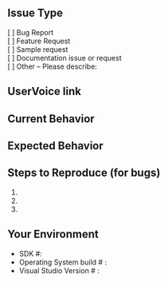 <!-- Thanks for taking the time to file an issue. Someone from our team will take a look and get back to you as soon as possible. -->

## Issue Type
<!-- Please check one of the following with an “x” to indicate what type of issue you’re submitting-->
[ ] Bug Report <!-- Please search GitHub for a similar issue or PR before submitting -->  
[ ] Feature Request <!-- Please file a UserVoice request and include the link below https://wpdev.uservoice.com/forums/110705-universal-windows-platform/category/58517-xaml-controls-composition -->  
[ ] Sample request  
[ ] Documentation issue or request  
[ ] Other – Please describe:   

## UserVoice link
<!-- If requesting new functionality -->

## Current Behavior
<!-- If filing a bug, describe what happens instead of the expected behavior. Please include a screenshot or gif if applicable. -->
<!-- If suggesting a change/improvement, explain the difference from current behavior -->

## Expected Behavior
<!-- If filing a bug, tell us what expected/desired behavior is -->
<!-- If suggesting a change/improvement, tell us how it should work -->

## Steps to Reproduce (for bugs)
<!-- Provide a link to a live example, or an unambiguous set of steps to reproduce this bug. Include code to reproduce, if relevant -->
1.  
2.  
3.  

##  Your Environment
<!-- Provide details on relevant environment version numbers -->
* SDK #:  
* Operating System build # :  
* Visual Studio Version # : 
